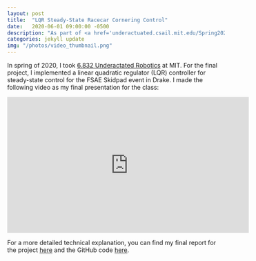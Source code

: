 ```yaml
---
layout: post
title:  "LQR Steady-State Racecar Cornering Control"
date:   2020-06-01 09:00:00 -0500
description: "As part of <a href='underactuated.csail.mit.edu/Spring2020/'>6.832 Underactated Robotics</a>, taught by Russ Tedrake at MIT, I implemented a steady state controller for a torque vectoring vehicle in simulation as my final project."
categories: jekyll update
img: "/photos/video_thumbnail.png"
---
```

In spring of 2020, I took <a href='underactuated.csail.mit.edu/Spring2020/'>6.832 Underactated Robotics</a> at MIT. For the final project, I implemented a linear quadratic regulator (LQR) controller for steady-state control for the FSAE Skidpad event in Drake. I made the following video as my final presentation for the class:
<center>
<iframe width="560" height="315" src="https://www.youtube.com/embed/DjIfQnI5Ftw" frameborder="0" allow="accelerometer; autoplay; clipboard-write; encrypted-media; gyroscope; picture-in-picture" allowfullscreen></iframe>
</center>

For a more detailed technical explanation, you can find my final report for the project [here](/documents/6.832_paper.pdf) and the GitHub code [here](https://github.com/daniwhite/SkidpadControl).
